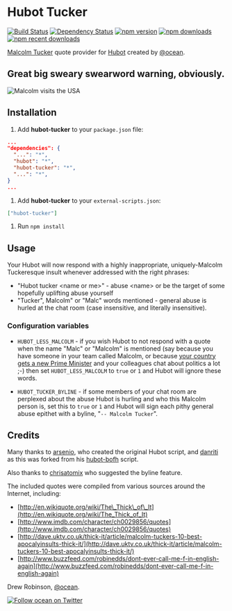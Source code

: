 # Hubot Tucker

[![Build Status](https://img.shields.io/travis/ocean/hubot-tucker.svg?style=flat-square)](https://travis-ci.org/ocean/hubot-tucker) [![Dependency Status](https://david-dm.org/ocean/hubot-tucker.svg?style=flat-square)](https://david-dm.org/ocean/hubot-tucker) [![npm version](https://img.shields.io/npm/v/hubot-tucker.svg?style=flat-square)](https://www.npmjs.com/package/hubot-tucker) [![npm downloads](https://img.shields.io/npm/dt/hubot-tucker.svg?style=flat-square&label=total%20downloads)](https://www.npmjs.com/package/hubot-tucker) [![npm recent downloads](https://img.shields.io/npm/dm/hubot-tucker.svg?style=flat-square&label=recent%20downloads)](https://www.npmjs.com/package/hubot-tucker)

[Malcolm Tucker](https://en.wikipedia.org/wiki/Malcolm_Tucker) quote provider for [Hubot](https://hubot.github.com) created by [@ocean][1].

## Great big sweary swearword warning, obviously.

<img src="https://i.imgur.com/AkuwSlW.png" title="Malcolm visits the USA" />

## Installation

1. Add **hubot-tucker** to your `package.json` file:

  ```json
  ...
  "dependencies": {
    "...": "*",
    "hubot": "*",
    "hubot-tucker": "*",
    "...": "*",
  }
  ...
  ```

1. Add **hubot-tucker** to your `external-scripts.json`:

  ```json
  ["hubot-tucker"]
  ```

1. Run `npm install`

## Usage

Your Hubot will now respond with a highly inappropriate, uniquely-Malcolm Tuckeresque insult whenever addressed with the right phrases:

- "Hubot tucker &lt;name or me&gt;" - abuse &lt;name&gt; or be the target of some hopefully uplifting abuse yourself
- "Tucker", Malcolm" or "Malc" words mentioned - general abuse is hurled at the chat room (case insensitive, and literally insensitive).

### Configuration variables

- `HUBOT_LESS_MALCOLM` - if you wish Hubot to not respond with a quote when the name "Malc" or "Malcolm" is mentioned (say because you have someone in your team called Malcolm, or because [your country gets a new Prime Minister][5] and your colleagues chat about politics a lot ;-) then set `HUBOT_LESS_MALCOLM` to `true` or `1` and Hubot will ignore these words.

- `HUBOT_TUCKER_BYLINE` - if some members of your chat room are perplexed about the abuse Hubot is hurling and who this Malcolm person is, set this to `true` or `1` and Hubot will sign each pithy general abuse epithet with a byline, "`-- Malcolm Tucker`".

## Credits

Many thanks to [arsenio][2], who created the original Hubot script, and [danriti][3] as this was forked from his [hubot-bofh][4] script.

Also thanks to [chrisatomix][6] who suggested the byline feature.

The included quotes were compiled from various sources around the Internet, including:

- [http://en.wikiquote.org/wiki/The\_Thick\_of\_It](http://en.wikiquote.org/wiki/The_Thick_of_It)
- [http://www.imdb.com/character/ch0029856/quotes](http://www.imdb.com/character/ch0029856/quotes)
- [http://dave.uktv.co.uk/thick-it/article/malcolm-tuckers-10-best-apocalyinsults-thick-it/](http://dave.uktv.co.uk/thick-it/article/malcolm-tuckers-10-best-apocalyinsults-thick-it/)
- [http://www.buzzfeed.com/robinedds/dont-ever-call-me-f-in-english-again](http://www.buzzfeed.com/robinedds/dont-ever-call-me-f-in-english-again)
 
Drew Robinson, [@ocean][1].

[![Follow ocean on Twitter](https://img.shields.io/twitter/follow/ocean.svg?style=social)][1]

[1]: https://twitter.com/ocean
[2]: https://github.com/arsenio
[3]: https://github.com/danriti
[4]: https://github.com/danriti/hubot-bofh
[5]: https://en.wikipedia.org/wiki/Malcolm_Turnbull
[6]: https://github.com/chrisatomix
